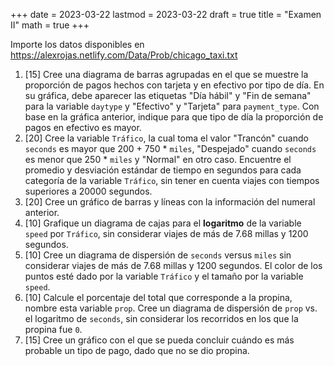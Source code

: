 +++
date      = 2023-03-22
lastmod   = 2023-03-22
draft     = true
title     = "Examen II"
math      = true
+++

Importe los datos disponibles en https://alexrojas.netlify.com/Data/Prob/chicago_taxi.txt

1. [15] Cree una diagrama de barras agrupadas en el que se muestre la proporción de pagos hechos con tarjeta y en efectivo por tipo de día. En su gráfica, debe aparecer las etiquetas "Día hábil" y "Fin de semana" para la variable `daytype` y "Efectivo" y "Tarjeta" para `payment_type`. Con base en la gráfica anterior, indique para que tipo de día la proporción de pagos en efectivo es mayor.
2. [20] Cree la variable `Tráfico`, la cual toma el valor "Trancón" cuando `seconds` es mayor que 200 + 750 * `miles`, "Despejado" cuando `seconds` es menor que 250 * `miles` y "Normal" en otro caso. Encuentre el promedio y desviación estándar de tiempo en segundos para cada categoría de la variable `Tráfico`, sin tener en cuenta viajes con tiempos superiores a 20000 segundos.
3. [20] Cree un gráfico de barras y líneas con la información del numeral anterior.
4. [10] Grafique un diagrama de cajas para el **logaritmo** de la variable `speed` por `Tráfico`, sin considerar viajes de más de 7.68 millas y 1200 segundos.
5. [10] Cree un diagrama de dispersión de `seconds` versus `miles` sin considerar viajes de más de 7.68 millas y 1200 segundos. El color de los puntos esté dado por la variable `Tráfico` y el tamaño por la variable `speed`. 
6. [10] Calcule el porcentaje del total que corresponde a la propina, nombre esta variable `prop`. Cree un diagrama de dispersión de `prop` vs. el logaritmo de `seconds`, sin considerar los recorridos en los que la propina fue `0`.
7. [15] Cree un gráfico con el que se pueda concluir cuándo es más probable un tipo de pago, dado que no se dio propina.


